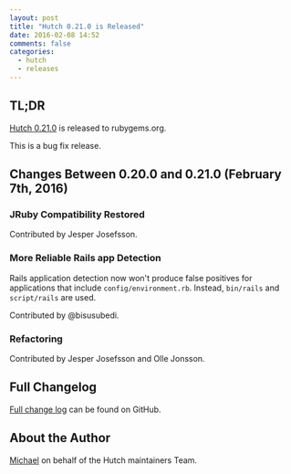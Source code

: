 ```yaml
---
layout: post
title: "Hutch 0.21.0 is Released"
date: 2016-02-08 14:52
comments: false
categories:
  - hutch
  - releases
---
```


## TL;DR

[Hutch 0.21.0](https://rubygems.org/gems/hutch/versions/0.21.0) is released to rubygems.org.

This is a bug fix release.


## Changes Between 0.20.0 and 0.21.0 (February 7th, 2016)

### JRuby Compatibility Restored

Contributed by Jesper Josefsson.

### More Reliable Rails app Detection

Rails application detection now won't produce false positives
for applications that include `config/environment.rb`. Instead,
`bin/rails` and `script/rails` are used.

Contributed by @bisusubedi.

### Refactoring

Contributed by Jesper Josefsson and Olle Jonsson.



## Full Changelog

[Full change log](https://github.com/gocardless/hutch/blob/master/CHANGELOG.md) can be found on GitHub.



## About the Author

[Michael](http://twitter.com/michaelklishin) on behalf of the Hutch maintainers Team.

